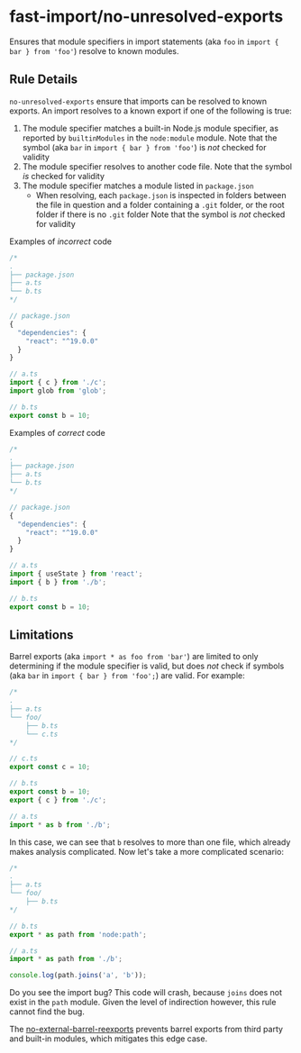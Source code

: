 # fast-import/no-unresolved-exports

Ensures that module specifiers in import statements (aka `foo` in `import { bar } from 'foo'`) resolve to known modules.

## Rule Details

`no-unresolved-exports` ensure that imports can be resolved to known exports. An import resolves to a known export if one of the following is true:

1. The module specifier matches a built-in Node.js module specifier, as reported by `builtinModules` in the `node:module` module. Note that the symbol (aka `bar` in `import { bar } from 'foo'`) is _not_ checked for validity
2. The module specifier resolves to another code file. Note that the symbol _is_ checked for validity
3. The module specifier matches a module listed in `package.json`
    - When resolving, each `package.json` is inspected in folders between the file in question and a folder containing a `.git` folder, or the root folder if there is no `.git` folder Note that the symbol is _not_ checked for validity

Examples of _incorrect_ code

```js
/*
.
├── package.json
├── a.ts
└── b.ts
*/

// package.json
{
  "dependencies": {
    "react": "^19.0.0"
  }
}

// a.ts
import { c } from './c';
import glob from 'glob';

// b.ts
export const b = 10;
```

Examples of _correct_ code

```js
/*
.
├── package.json
├── a.ts
└── b.ts
*/

// package.json
{
  "dependencies": {
    "react": "^19.0.0"
  }
}

// a.ts
import { useState } from 'react';
import { b } from './b';

// b.ts
export const b = 10;
```

## Limitations

Barrel exports (aka `import * as foo from 'bar'`) are limited to only determining if the module specifier is valid, but does _not_ check if symbols (aka `bar` in `import { bar } from 'foo';`) are valid. For example:

```js
/*
.
├── a.ts
└── foo/
    ├── b.ts
    └── c.ts
*/

// c.ts
export const c = 10;

// b.ts
export const b = 10;
export { c } from './c';

// a.ts
import * as b from './b';
```

In this case, we can see that `b` resolves to more than one file, which already makes analysis complicated. Now let's take a more complicated scenario:


```js
/*
.
├── a.ts
└── foo/
    ├── b.ts
*/

// b.ts
export * as path from 'node:path';

// a.ts
import * as path from './b';

console.log(path.joins('a', 'b'));
```

Do you see the import bug? This code will crash, because `joins` does not exist in the `path` module. Given the level of indirection however, this rule cannot find the bug.

The [no-external-barrel-reexports](../externalBarrelReexports/README.md) prevents barrel exports from third party and built-in modules, which mitigates this edge case.
